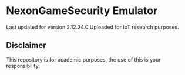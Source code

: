 # NexonGameSecurity Emulator
  Last updated for version 2.12.24.0
Uploaded for IoT research purposes.
  
## Disclaimer
This repository is for academic purposes, the use of this is your responsibility.
